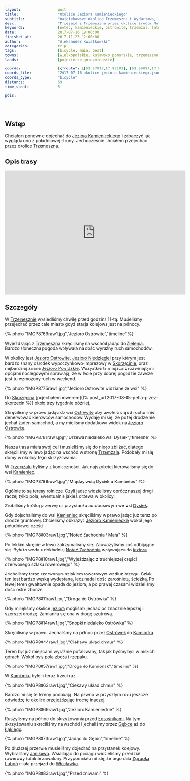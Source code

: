 ```yaml
---
layout:                 post
title:                  "Okolice Jeziora Kamienieckiego"
subtitle:               "najciekawsze okolice Trzemeszna i Wydartowa, jeziora, lasy i pagórki"
desc:                   "Przejazd z Trzemeszna przez okolice źródła Noteci Zachodniej obkrążając południową część Jeziora Kamienieckiego. Trasa pokazuje tereny rekreacyjne, rolnicze, wąską i stromą ścieżkę wokół jeziora oraz pagórki w okolicy wsi Kamionek."
keywords:               [noteć, kamienieckie, ostrowite, trzemżal, lato, kamionek, gębice, strzelno]
date:                   2017-07-16 19:00:00
finished_at:            2017-11-25 12:00:00
author:                 "Aleksander Kwiatkowski"
categories:             trip
tags:                   [bicycle, main, best]
towns:                  [wielkopolskie, kujawsko_pomorskie, trzemeszno, orchowo, mogilno, strzelno, janikowo]
lands:                  [pojezierze_gnieznienskie]

coords:                 [{"route": [[52.57013,17.82103], [52.55083,17.81639], [52.54686,17.86034], [52.52775,17.86617], [52.53841,17.91012], [52.54519,17.96522], [52.53642,17.96042], [52.52525,17.97054], [52.52441,17.97604], [52.52995,17.98651], [52.56033,17.99355], [52.57942,17.99200], [52.60048,18.03269], [52.59371,18.07217], [52.62112,18.16057], [52.63707,18.17104], [52.67049,18.16298], [52.69079,18.15062], [52.70525,18.16349], [52.72771,18.14547], [52.74818,18.11628]], "type": "bicycle"}]
coords_file:            "2017-07-16-okolice-jeziora-kamienieckiego.json"
coords_type:            "bicycle"
distance:               59
time_spent:             5

pois:


---
```


[wiki-kamienieckie-jezioro]: https://pl.wikipedia.org/wiki/Jezioro_Kamienieckie_(Pojezierze_Gnie%C5%BAnie%C5%84skie)
[wiki-trzemeszno]: https://pl.wikipedia.org/wiki/Trzemeszno
[wiki-zielen]: https://pl.wikipedia.org/wiki/Ziele%C5%84_(wojew%C3%B3dztwo_wielkopolskie)
[wiki-ostrowite-jezioro]: https://pl.wikipedia.org/wiki/Jezioro_Ostrowite_(powiat_gnie%C5%BAnie%C5%84ski)
[wiki-jezioro-niedziegiel]: https://pl.wikipedia.org/wiki/Niedzi%C4%99giel
[wiki-skorzecin]: https://pl.wikipedia.org/wiki/Skorz%C4%99cin_(o%C5%9Brodek_wypoczynkowy)
[wiki-powidzkie-jezioro]: https://pl.wikipedia.org/wiki/Jezioro_Powidzkie
[wiki-ostrowite]: https://pl.wikipedia.org/wiki/Ostrowite_(powiat_gnie%C5%BAnie%C5%84ski)
[wiki-trzemzal]: https://pl.wikipedia.org/wiki/Trzem%C5%BCal
[wiki-kamieniec]: https://pl.wikipedia.org/wiki/Kamieniec_(gmina_Trzemeszno)
[wiki-dysiek]: https://pl.wikipedia.org/wiki/Dysiek
[wiki-notec-zachodnia]: https://pl.wikipedia.org/wiki/Ma%C5%82a_Note%C4%87
[wiki-ostrowek]: https://pl.wikipedia.org/wiki/Ostr%C3%B3wek_(powiat_s%C5%82upecki)
[wiki-kamionek]: https://pl.wikipedia.org/wiki/Kamionek_(wojew%C3%B3dztwo_kujawsko-pomorskie)
[wiki-lososniki]: https://pl.wikipedia.org/wiki/%C5%81oso%C5%9Bniki_(wojew%C3%B3dztwo_kujawsko-pomorskie)
[wiki-gebice]: https://pl.wikipedia.org/wiki/G%C4%99bice_(wojew%C3%B3dztwo_kujawsko-pomorskie)
[wiki-lakie]: https://pl.wikipedia.org/wiki/%C5%81%C4%85kie_(powiat_mogile%C5%84ski)
[wiki-janikowo]: https://pl.wikipedia.org/wiki/Janikowo
[wiki-wloclawek]: https://pl.wikipedia.org/wiki/W%C5%82oc%C5%82awek

[zgrupka-lubon]: https://www.facebook.com/ZgrupkaLubon/

Wstęp
-----

Chciałem ponownie dojechać do [Jeziora Kamienieckiego][wiki-kamienieckie-jezioro]
i zobaczyć jak wygląda ono z południowej strony. Jednocześnie chciałem przejechać
przez okolice [Trzemeszna][wiki-trzemeszno].

Opis trasy
----------

<iframe height='405' width='590' frameborder='0' allowtransparency='true' scrolling='no' src='https://www.strava.com/activities/1087444780/embed/2ee93b6f1b6b0f0383f2ed5933520ad44c7170b9'></iframe>

Szczegóły
---------

W [Trzemesznie][wiki-trzemeszno] wysiedliśmy chwilę przed godziną 11-tą. Musieliśmy
przejechać przez całe miasto gdyż stacja kolejowa jest na północy.

{% photo "IMGP8769raw1.jpg","Jezioro Ostrowite","timeline" %}

Wyjeżdzając z [Trzemeszna][wiki-trzemeszno] skręciliśmy na wschód jadąc do
[Zielenia][wiki-zielen]. Bardzo słoneczna pogoda wpływała na dość wyraźny
ruch samochodów.

W okolicy jest [Jezioro Ostrowite][wiki-ostrowite-jezioro],
[Jezioro Niedzięgiel][wiki-jezioro-niedziegiel] przy którym jest bardzo
znany ośrodek wypoczynkowo-imprezowy w [Skorzęcinie][wiki-skorzecin],
oraz najbardziej znane [Jezioro Powidzkie][wiki-powidzkie-jezioro].
Wszystkie te miejsca z rozwiniętymi opcjami noclegowymi sprawiają,
że w lecie przy dobrej pogodzie zawsze jest tu wzmożony ruch w weekend.

{% photo "IMGP8775raw1.jpg","Jezioro Ostrowite widziane ze wsi" %}

Do [Skorzęcina][wiki-skorzecin]
[pojechałem rowerem]({% post_url 2017-08-05-petla-przez-skorzecin %})
około trzy tygodnie później.

Skręciliśmy w prawo jadąc do wsi [Ostrowite][wiki-ostrowite] aby
uwolnić się od ruchu i nie denerwować kierowców samochodów.
Wydaję mi się, że po tej drodze nie jechał żaden samochód, a my
mieliśmy dodatkowo widok na [Jezioro Ostrowite][wiki-ostrowite-jezioro].

{% photo "IMGP8781raw1.jpg","Drzewa niedaleko wsi Dysiek","timeline" %}

Nasza trasa miała swój cel i musieliśmy się do niego zbliżać,
dlatego skręciliśmy w lewo jadąc na wschód w stronę
[Trzemżala][wiki-trzemzal]. Podobały mi się domy w okolicy tego
skrzyżowania.

W [Trzemżalu][wiki-trzemzal] byliśmy z konieczności.
Jak najszybciej kierowaliśmy się do wsi [Kamieniec][wiki-kamieniec].

{% photo "IMGP8788raw1.jpg","Między wsią Dysiek a Kamieniec" %}

Ogólnie to są tereny rolnicze. Czyli jadąc widzieliśmy oprócz naszej
drogi raczej tylko pola, ewentualnie jakieś drzewa w okolicy.

Zrobiliśmy krótką przerwę na przystanku autobusowym we wsi
[Dysiek][wiki-dysiek].

Gdy dojechaliśmy do wsi [Kamieniec][wiki-kamieniec] skręciliśmy w
prawo jadąc już teraz po drodze gruntowej. Chcieliśmy obkrążyć
[Jezioro Kamienieckie][wiki-kamienieckie-jezioro] wokół jego południowej
części.

{% photo "IMGP8803raw1.jpg","Noteć Zachodnia / Mała" %}

Po lekkim skręcie w lewo zatrzymaliśmy się. Zauważyliśmy coś
odbijające się. Była to woda a dokładniej
[Noteć Zachodnia][wiki-notec-zachodnia] wpływająca do
[jeziora][wiki-kamienieckie-jezioro].

{% photo "IMGP8810raw1.jpg","Wyjeżdzając z trudniejszej części czerwonego szlaku rowerowego" %}

Jechaliśmy teraz czerwonym szlakiem rowerowym wzdłuż brzegu. Szlak ten jest
bardzo wąską wydeptaną, lecz nadal dość zarośnietą, ścieżką.
Po lewej teren gwałtownie opada do jeziora, a po prawej czasami
widzieliśmy dość ostre zbocze.

{% photo "IMGP8811raw1.jpg","Droga do Ostrówka" %}

Gdy minęliśmy okolice [jeziora][wiki-kamienieckie-jezioro] mogliśmy
jechać po znacznie lepszej i szerszej drodzę. Zamianiła się ona
w drogę szutrową.

{% photo "IMGP8814raw1.jpg","Snopki niedaleko Ostrówka" %}

Skręciliśmy w prawo. Jechaliśmy na północ przez [Ostrówek][wiki-ostrowek]
do [Kamionka][wiki-kamionek].

{% photo "IMGP8844raw1.jpg","Ciekawy układ chmur" %}

Teren był już miejscami wyraźnie pofalowany, tak jak byśmy
byli w niskich górach. Wokół były pola zboża i rzepaku.

{% photo "IMGP8857raw1.jpg","Droga do Kamionek","timeline" %}

W [Kamionku][wiki-kamionek] byłem teraz trzeci raz.

{% photo "IMGP8863raw1.jpg","Ciekawy układ chmur" %}

Bardzo
mi się te tereny podobają. Na pewno w przyszłym roku jeszcze odwiedzę
te okolice przejeżdzając trochę inaczej.

{% photo "IMGP8869raw1.jpg","Jezioro Kamienieckie" %}

Ruszyliśmy na północ do skrzyżowania przed [Łosośnikami][wiki-lososniki].
Na tym skrzyżowaniu skręciliśmy
na wschód i jechaliśmy przez [Gębice][wiki-gebice] aż
do [Łąkiego][wiki-lakie].

{% photo "IMGP8873raw1.jpg","Jadąc do Gębic","timeline" %}

Po dłuższej przerwie musieliśmy dojechać na przystanek kolejowy. Wybraliśmy
[Janikowo][wiki-janikowo]. Wsiadając do pociągu widzieliśmy przedział
rowerowy totalnie zawalony. Przypomniało mi się, że tego dnia
[Zgrupka Luboń][zgrupka-lubon] miała przejazd do
[Włocławka][wiki-wloclawek].

{% photo "IMGP8883raw1.jpg","Przed żniwami" %}

